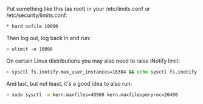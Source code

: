 
Put something like this (as root) in your /etc/limits.conf or /etc/security/limits.conf:

~~~~~bash
* hard nofile 10000
~~~~~

Then log out, log back in and run:

~~~~~bash
> ulimit -n 10000
~~~~~

On certain Linux distributions you may also need to raise iNotify limit:

~~~~~bash
> sysctl fs.inotify.max_user_instances=16384 && echo sysctl fs.inotify.max_user_instances=16384  | sudo tee /etc/rc.local  
~~~~~

And last, but not least, it's a good idea to also run:

~~~~~bash
> sudo sysctl -w kern.maxfiles=40960 kern.maxfilesperproc=20480
~~~~~